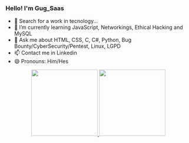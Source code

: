 ### Hello! I'm Gug_Saas

- 🔭 Search for a work in tecnology...
- 🌱 I’m currently learning JavaScript, Networkings, Ethical Hacking and MySQL
- 💬 Ask me about HTML, CSS, C, C#, Python, Bug Bounty/CyberSecurity/Pentest, Linux, LGPD
- 📫 Contact me in Linkedin
- 😄 Pronouns: Him/Hes

<div align="center">
  <a href="https://github.com/GugSaas">
  <img height="180em" src="https://github-readme-stats.vercel.app/api?username=GugSaas&show_icons=true&theme=nightowl&include_all_commits=true&count_private=true"/>
  <img height="180em" src="https://github-readme-stats.vercel.app/api/top-langs/?username=GugSaas&layout=compact&langs_count=7&theme=tokyonight"/>
</div>
